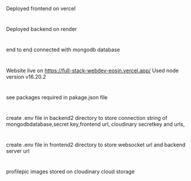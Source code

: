 Deployed frontend on vercel 
#
Deployed backend on render
#
end to end connected with mongodb database
#
Website live on https://full-stack-webdev-eosin.vercel.app/
Used node version v16.20.2
#
see packages required in pakage.json file
#
create .env file in  backend2 directory to store connection string of mongodbdatabase,secret key,frontend url, cloudinary secretkey and urls,
#
create .env file in frontend2 directory to store websocket url and backend server url
#
profilepic images stored on cloudinary cloud storage



